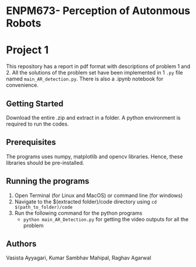 # ENPM673- Perception of Autonmous Robots
# Project 1
This repository has a report in pdf format with  descriptions of problem 1 and 2. All the solutions of the problem set have been implemented in 1 ```.py``` file named ```main_AR_detection.py```. There is also a .ipynb notebook for convenience.
## Getting Started
Download the entire .zip and extract in a folder. A python environment is required to run the codes.
## Prerequisites
The programs uses numpy, matplotlib and opencv libraries. Hence, these libraries should be pre-installed. 
## Running the programs
1. Open Terminal (for Linux and MacOS) or command line (for windows)
2.  Navigate to the $(extracted folder)/code directory using ```cd $(path_to_folder)/code```
3.  Run the following command for the python programs 
    - ```python main_AR_Detection.py``` for getting the video outputs for all the problem
## Authors
Vasista Ayyagari,
Kumar Sambhav Mahipal,
Raghav Agarwal
